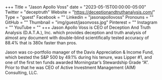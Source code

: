+++
Title = "Jason Apollo Voss"
date = "2023-05-15T00:00:00-05:00"
Twitter = "deceptruth"
Website = "https://deceptionandtruthanalysis.com/"
Type = "guest"
Facebook = ""
Linkedin = "jasonapollovoss"
Pronouns = ""
GitHub = ""
Thumbnail = "img/guest/jasonvoss.jpg"
Pinterest = ""
Instagram = ""
YouTube = ""
+++
Jason Apollo Voss is CEO of Deception And Truth Analysis (D.A.T.A.), Inc. which 
provides deception and truth analysis of almost any document with double-blind 
scientifically tested accuracy of 88.4% that is 380x faster than pros.

Jason was co-portfolio manager of the Davis Appreciation & Income Fund, which 
bested the S&P 500 by 49.1% during his tenure, was Lipper #1, and one of the 
first ten funds awarded Morningstar’s Stewardship Grade “A”. Prior to that he 
was CEO of Active Investment Management (AIM) Consulting, LLC.
